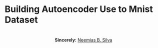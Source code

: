 # Building Autoencoder Use to Mnist Dataset

#

<p align="center"><b>Sincerely:</b> <a href="https://github.com/neemiasbsilva">Neemias B. Silva</a></p>


